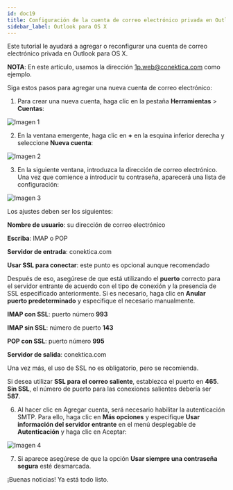 ```yaml
---
id: doc19
title: Configuración de la cuenta de correo electrónico privada en Outlook para OS X
sidebar_label: Outlook para OS X
---
```

Este tutorial le ayudará a agregar o reconfigurar una cuenta de correo electrónico privada en Outlook para OS X.

**NOTA**: En este artículo, usamos la dirección 1p.web@conektica.com como ejemplo. 

Siga estos pasos para agregar una nueva cuenta de correo electrónico:

1. Para crear una nueva cuenta, haga clic en la pestaña **Herramientas** > **Cuentas**:

![Imagen 1](https://raw.githubusercontent.com/adanuriplata/cnk-external-doku/master/static/img/Outlook%20OS-X/H1.png)

2. En la ventana emergente, haga clic en **+** en la esquina inferior derecha y seleccione **Nueva cuenta**:

![Imagen 2](https://raw.githubusercontent.com/adanuriplata/cnk-external-doku/master/static/img/Outlook%20OS-X/H2.png)

3. En la siguiente ventana, introduzca la dirección de correo electrónico. 
Una vez que comience a introducir tu contraseña, aparecerá una lista de configuración: 

![Imagen 3](https://raw.githubusercontent.com/adanuriplata/cnk-external-doku/master/static/img/Outlook%20OS-X/H3.png)

Los ajustes deben ser los siguientes: 

**Nombre de usuario**: su dirección de correo electrónico 

**Escriba**: IMAP o POP 

**Servidor de entrada**: conektica.com

**Usar SSL para conectar**: este punto es opcional aunque recomendado 

Después de eso, asegúrese de que está utilizando el **puerto** correcto para el servidor entrante de acuerdo con el tipo de conexión y la presencia de SSL especificado anteriormente. Si es necesario, haga clic en **Anular puerto predeterminado** y especifique el necesario manualmente. 

**IMAP con SSL**: puerto número **993**

**IMAP sin SSL**: número de puerto **143**

**POP con SSL**: puerto número **995**

**Servidor de salida**: conektica.com 

Una vez más, el uso de SSL no es obligatorio, pero se recomienda. 

Si desea utilizar **SSL para el correo saliente**, establezca el puerto en **465**. 
**Sin SSL**, el número de puerto para las conexiones salientes debería ser **587**. 

6. Al hacer clic en Agregar cuenta, será necesario habilitar la autenticación SMTP. 
Para ello, haga clic en **Más opciones** y especifique **Usar información del servidor entrante** en el menú desplegable de **Autenticación** y haga clic en Aceptar: 

![Imagen 4](https://raw.githubusercontent.com/adanuriplata/cnk-external-doku/master/static/img/Outlook%20OS-X/H4.png)

7. Si aparece asegúrese de que la opción **Usar siempre una contraseña segura** esté desmarcada. 

¡Buenas noticias! Ya está todo listo. 